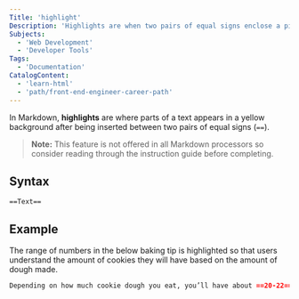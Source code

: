 ```yaml
---
Title: 'highlight'
Description: 'Highlights are when two pairs of equal signs enclose a piece of text, resulting a yellow background encompassing said text.'
Subjects:
  - 'Web Development'
  - 'Developer Tools'
Tags:
  - 'Documentation'
CatalogContent:
  - 'learn-html'
  - 'path/front-end-engineer-career-path'
---
```


In Markdown, **highlights** are where parts of a text appears in a yellow background after being inserted between two pairs of equal signs (`==`).

> **Note:** This feature is not offered in all Markdown processors so consider reading through the instruction guide before completing.

## Syntax

```pseudo
==Text==
```

## Example

The range of numbers in the below baking tip is highlighted so that users understand the amount of cookies they will have based on the amount of dough made.

```md
Depending on how much cookie dough you eat, you’ll have about ==20-22== cookies from this recipe!
```
